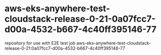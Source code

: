 # aws-eks-anywhere-test-cloudstack-release-0-21-0a07fcc7-d00a-4532-b667-4c40ff395146-77
repository for use with E2E test job aws-eks-anywhere-test-cloudstack-release-0-21:0a07fcc7-d00a-4532-b667-4c40ff395146-77

